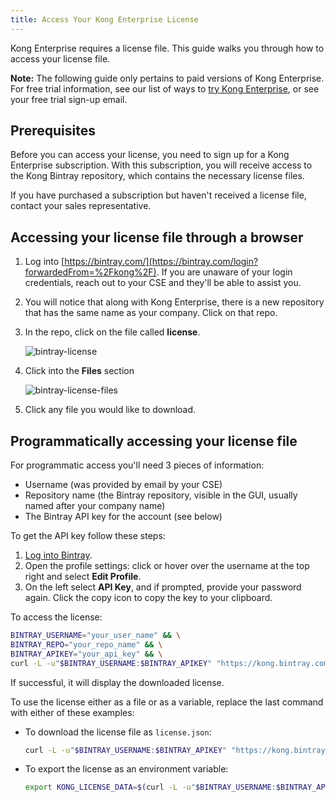 ```yaml
---
title: Access Your Kong Enterprise License
---
```


Kong Enterprise requires a license file. This guide walks you through how to access your license file.

<div class="alert alert-ee blue">
<strong>Note:</strong> The following guide only pertains to paid versions of
Kong Enterprise. For free trial information, see our list of ways to
<a href="/enterprise/{{page.kong_version}}/introduction/#try-kong-enterprise">
try Kong Enterprise</a>, or see your free trial sign-up email.
</div>

## Prerequisites

Before you can access your license, you need to sign up for a Kong Enterprise
subscription. With this subscription, you will receive access to the Kong
Bintray repository, which contains the necessary license files.

If you have purchased a subscription but haven't received a license file,
contact your sales representative.

## Accessing your license file through a browser

1. Log into [https://bintray.com/](https://bintray.com/login?forwardedFrom=%2Fkong%2F).
If you are unaware of your login credentials, reach out to your CSE and they'll
be able to assist you.

2. You will notice that along with Kong Enterprise, there is a new
repository that has the same name as your company. Click on that repo.

3. In the repo, click on the file called **license**.

    ![bintray-license](/assets/images/docs/ee/access-bintray-license.png)

4. Click into the **Files** section

    ![bintray-license-files](/assets/images/docs/ee/access-bintray-license-files.png)

5. Click any file you would like to download.

## Programmatically accessing your license file

For programmatic access you'll need 3 pieces of information:

 - Username (was provided by email by your CSE)
 - Repository name (the Bintray repository, visible in the GUI, usually named after your company name)
 - The Bintray API key for the account (see below)

To get the API key follow these steps:

1. [Log into Bintray](https://bintray.com/login?forwardedFrom=%2Fkong%2F).
2. Open the profile settings: click or hover over the username at the top right and select **Edit Profile**.
3. On the left select **API Key**, and if prompted, provide your password again. Click the copy icon to copy the key to your clipboard.

To access the license:

```bash
BINTRAY_USERNAME="your_user_name" && \
BINTRAY_REPO="your_repo_name" && \
BINTRAY_APIKEY="your_api_key" && \
curl -L -u"$BINTRAY_USERNAME:$BINTRAY_APIKEY" "https://kong.bintray.com/$BINTRAY_REPO/license.json"
```
If successful, it will display the downloaded license.

To use the license either as a file or as a variable, replace the last command with either of these examples:

- To download the license file as `license.json`:

    ```bash
    curl -L -u"$BINTRAY_USERNAME:$BINTRAY_APIKEY" "https://kong.bintray.com/$BINTRAY_REPO/license.json" -o license.json
    ```

- To export the license as an environment variable:

    ```bash
    export KONG_LICENSE_DATA=$(curl -L -u"$BINTRAY_USERNAME:$BINTRAY_APIKEY" "https://kong.bintray.com/$BINTRAY_REPO/license.json")
    ```
